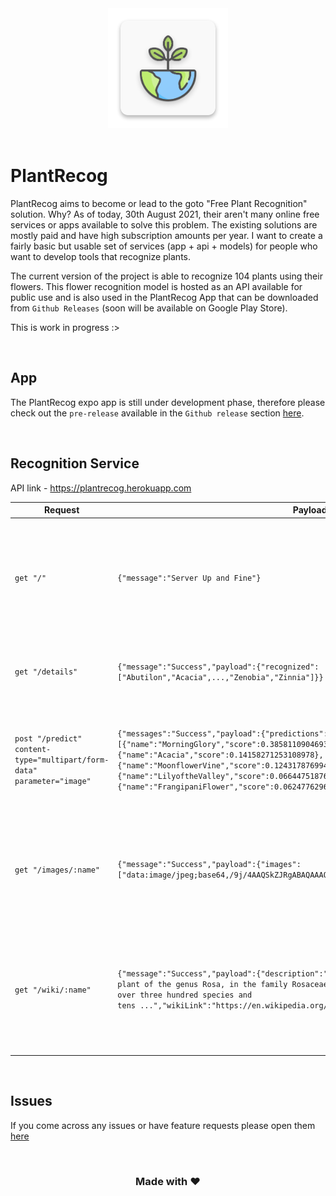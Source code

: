 <div style="text-align: center">

<img center src="./assets/icon.png" />

</div>

<br />

# PlantRecog

PlantRecog aims to become or lead to the goto "Free Plant Recognition" solution. Why? As of today, 30th August 2021, their aren't many online free services or apps available to solve this problem. The existing solutions are mostly paid and have high subscription amounts per year. I want to create a fairly basic but usable set of services (app + api + models) for people who want to develop tools that recognize plants.

The current version of the project is able to recognize 104 plants using their flowers. This flower recognition model is hosted as an API available for public use and is also used in the PlantRecog App that can be downloaded from `Github Releases` (soon will be available on Google Play Store).

This is work in progress :>

<br />

## App
The PlantRecog expo app is still under development phase, therefore please check out the `pre-release` available in the `Github release` section [here](https://github.com/sarthakpranesh/PlantRecog/releases).

<br />

## Recognition Service
API link - https://plantrecog.herokuapp.com

| Request | Payload | Description |
| --- | --- | --- |
| `get "/"` | `{"message":"Server Up and Fine"}` | Index route to make sure server is running, Heroku puts the server to sleep so it'll be great to call this in start of your app to wake the server up |
| `get "/details"` | `{"message":"Success","payload":{"recognized":["Abutilon","Acacia",...,"Zenobia","Zinnia"]}}` | Get all the recognized classes for the latest model available on the server |
| `post "/predict" content-type="multipart/form-data" parameter="image"` | `{"messages":"Success","payload":{"predictions":[{"name":"MorningGlory","score":0.38581109046936035},{"name":"Acacia","score":0.14158271253108978},{"name":"MoonflowerVine","score":0.12431787699460983},{"name":"LilyoftheValley","score":0.06644751876592636},{"name":"FrangipaniFlower","score":0.062477629631757736}]}}` | Post plant image using `multipart/form-data`, parameter name should be `image` and the route will provide the top 5 prediction for the plant image |
| `get "/images/:name"` | `{"message":"Success","payload":{"images":["data:image/jpeg;base64,/9j/4AAQSkZJRgABAQAAAQABAAD/2wCEAAoHCBUWFRgVFRUYG/...",...]}}` | Get images scrapped from Google for the name keyword passed to the route, can be used to get images similar to the predicted one |
| `get "/wiki/:name"` | `{"message":"Success","payload":{"description":"A rose is a woody perennial flowering plant of the genus Rosa, in the family Rosaceae, or the flower it bears. There are over three hundred species and tens ...","wikiLink":"https://en.wikipedia.org/wiki/Rose"}}` | Get short description from Wikipedia about the name keyword passed to the route, can be used to get details regarding the recognized plant |

<br />

## Issues
If you come across any issues or have feature requests please open them [here](https://github.com/sarthakpranesh/PlantRecog/issues)

<br />

<div style="text-align:center">

<h3>Made with ♥</h3>

</div>